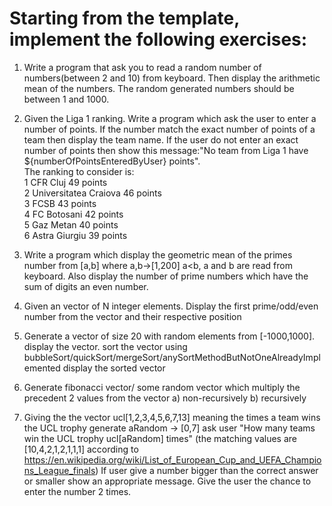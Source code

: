 # Starting from the template, implement the following exercises:

1) Write a program that ask you to read a random number of numbers(between 2 and 10) from keyboard. Then display the arithmetic mean of the numbers. 
The random generated numbers should be between 1 and 1000. 

2) Given the Liga 1 ranking. Write a program which ask the user to enter a number of points. If the number match the exact number of points of a team then display the team name.
If the user do not enter an exact number of points then show this message:"No team from Liga 1 have ${numberOfPointsEnteredByUser} points".
<br>The ranking to consider is:<br>
1 CFR Cluj 49 points<br>
2 Universitatea Craiova 46 points<br>
3 FCSB 43 points<br>
4 FC Botosani 42 points<br>
5 Gaz Metan 40 points<br>
6 Astra Giurgiu 39 points<br>

3) Write a program which display the geometric mean of the primes number from [a,b] where a,b->[1,200] a<b, a and b are read from keyboard.
Also display the number of prime numbers which have the sum of digits an even number.

4) Given an vector of N integer elements. Display the first prime/odd/even number from the vector and their respective position

5) Generate a vector of size 20 with random elements from [-1000,1000].
	display the vector.
	sort the vector using bubbleSort/quickSort/mergeSort/anySortMethodButNotOneAlreadyImplemented
	display the sorted vector

6) Generate fibonacci vector/ some random vector which multiply the precedent 2 values from the vector
	a) non-recursively
	b) recursively

7) Giving the the vector ucl[1,2,3,4,5,6,7,13] meaning the times a team wins the UCL trophy
generate aRandom -> [0,7] ask user "How many teams win the UCL trophy ucl[aRandom] times"
(the matching values are [10,4,2,1,2,1,1,1] according to https://en.wikipedia.org/wiki/List_of_European_Cup_and_UEFA_Champions_League_finals)
If user give a number bigger than the correct answer or smaller show an appropriate message. Give the user the chance to enter the number 2 times.   